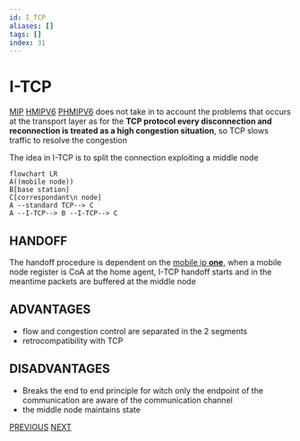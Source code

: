 ```yaml
---
id: I_TCP
aliases: []
tags: []
index: 31
---
```


#  I-TCP

[MIP](MOBILE_IP.md) [HMIPV6](HIERARCHICAL_MOBILE_IPV6.md) [PHMIPV6](PROXY_HIERARCHICAL_MOBILE_IPV6.md)  does not take in to account the problems that occurs at the transport layer as for the **TCP protocol every disconnection and reconnection is treated as a high congestion situation**, so TCP slows traffic to resolve the congestion

The idea in I-TCP is to split the connection exploiting a middle node

```mermaid
flowchart LR
A((mobile node))
B[base station]
C[correspondant\n node]
A --standard TCP--> C
A --I-TCP--> B --I-TCP--> C
```

## HANDOFF

The handoff procedure is dependent on the [mobile ip **one**](MOBILE_IP.md), when a mobile node register is CoA at the home agent, I-TCP handoff starts and in the meantime packets are buffered at the middle node

## ADVANTAGES

- flow and congestion control are separated in the 2 segments
- retrocompatibility with TCP

## DISADVANTAGES

- Breaks the end to end principle for witch only the endpoint of the communication are aware of the communication channel
- the middle node maintains state

[PREVIOUS](pages/mobility/PROXY_HIERARCHICAL_MOBILE_IPV6.md) [NEXT](pages/mobile_middleware/MOBILE_MIDDLEWARE.md)
